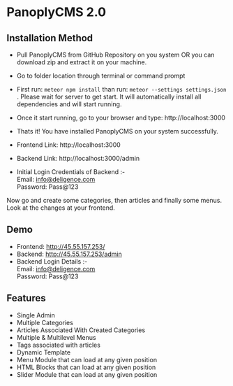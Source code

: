# PanoplyCMS 2.0


## Installation Method
- Pull PanoplyCMS from GitHub Repository on you system OR you can download zip and extract it on your machine.
- Go to folder location through terminal or command prompt
- First run: `meteor npm install` than run: `meteor --settings settings.json` . Please wait for server to get start. It will automatically install all dependencies and will start running.
- Once it start running, go to your browser and type: http://localhost:3000
- Thats it! You have installed PanoplyCMS on your system successfully.

- Frontend Link: http://localhost:3000
- Backend Link: http://localhost:3000/admin

- Initial Login Credentials of Backend :-<br>
	Email: info@deligence.com<br>
	Password: Pass@123

Now go and create some categories, then articles and finally some menus. Look at the changes at your frontend.

## Demo
- Frontend: http://45.55.157.253/
- Backend: http://45.55.157.253/admin
- Backend Login Details :-<br>
	Email: info@deligence.com<br>
	Password: Pass@123

## Features
- Single Admin
- Multiple Categories
- Articles Associated With Created Categories
- Multiple & Multilevel Menus
- Tags associated with articles
- Dynamic Template
- Menu Module that can load at any given position
- HTML Blocks that can load at any given position
- Slider Module that can load at any given position
